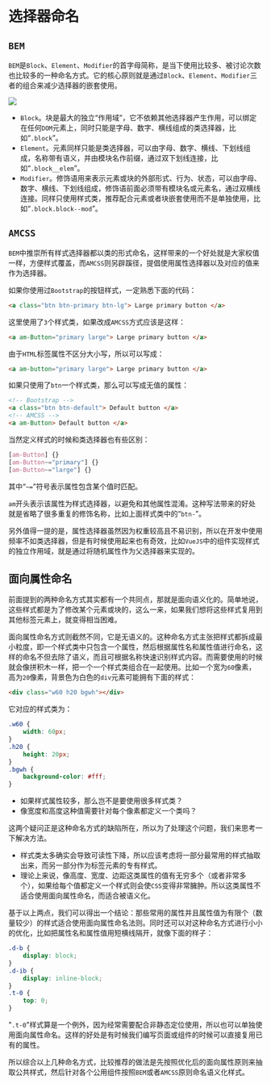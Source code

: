 # 选择器命名

## `BEM`

`BEM`是`Block`、`Element`、`Modifier`的首字母简称，是当下使用比较多、被讨论次数也比较多的一种命名方式。它的核心原则就是通过`Block`、`Element`、`Modifier`三者的组合来减少选择器的嵌套使用。

![](/skill-blog/img/0033.png)

- `Block`。块是最大的独立“作用域”，它不依赖其他选择器产生作用，可以绑定在任何`DOM`元素上，同时只能是字母、数字、横线组成的类选择器，比如“`.block`”。
- `Element`。元素同样只能是类选择器，可以由字母、数字、横线、下划线组成，名称带有语义，并由模块名作前缀，通过双下划线连接，比如“`.block__elem`”。
- `Modifier`。修饰语用来表示元素或块的外部形式、行为、状态，可以由字母、数字、横线、下划线组成，修饰语前面必须带有模块名或元素名，通过双横线连接。同样只使用样式类，推荐配合元素或者块嵌套使用而不是单独使用，比如“`.block.block--mod`”。

## `AMCSS`

`BEM`中推崇所有样式选择器都以类的形式命名，这样带来的一个好处就是大家权值一样，方便样式覆盖，而`AMCSS`则另辟蹊径，提倡使用属性选择器以及对应的值来作为选择器。

如果你使用过`Bootstrap`的按钮样式，一定熟悉下面的代码：

```html
<a class="btn btn-primary btn-lg"> Large primary button </a>
```

这里使用了`3`个样式类，如果改成`AMCSS`方式应该是这样：

```html
<a am-Button="primary large"> Large primary button </a>
```

由于`HTML`标签属性不区分大小写，所以可以写成：

```html
<a am-button="primary large"> Large primary button </a>
```

如果只使用了`btn`一个样式类，那么可以写成无值的属性：

```html
<!-- Bootstrap -->
<a class="btn btn-default"> Default button </a>
<!-- AMCSS -->
<a am-Button> Default button </a>
```

当然定义样式的时候和类选择器也有些区别：

```css
[am-Button] {}
[am-Button~="primary"] {}
[am-Button~="large"] {}
```

其中“`~=`”符号表示属性包含某个值时匹配。

`am`开头表示该属性为样式选择器，以避免和其他属性混淆。这种写法带来的好处就是省略了很多重复的修饰名称，比如上面样式类中的“`btn-`”。

另外值得一提的是，属性选择器虽然因为权重较高且不易识别，所以在开发中使用频率不如类选择器，但是有时候使用起来也有奇效，比如`VueJS`中的组件实现样式的独立作用域，就是通过将随机属性作为父选择器来实现的。

## 面向属性命名

前面提到的两种命名方式其实都有一个共同点，那就是面向语义化的。简单地说，这些样式都是为了修改某个元素或块的，这么一来，如果我们想将这些样式复用到其他标签元素上，就变得相当困难。

面向属性命名方式则截然不同，它是无语义的。这种命名方式主张把样式都拆成最小粒度，即一个样式类中只包含一个属性，然后根据属性名和属性值进行命名，这样的命名不但去除了语义，而且可根据名称快速识别样式内容。而需要使用的时候就会像拼积木一样，把一个一个样式类组合在一起使用。比如一个宽为`60`像素，高为`20`像素，背景色为白色的`div`元素可能拥有下面的样式：

```html
<div class="w60 h20 bgwh"></div>
```

它对应的样式类为：

```css
.w60 {
    width: 60px;
}
.h20 {
    height: 20px;
}
.bgwh {
    background-color: #fff;
}
```

- 如果样式属性较多，那么岂不是要使用很多样式类？
- 像宽度和高度这种值需要针对每个像素都定义一个类吗？

这两个疑问正是这种命名方式的缺陷所在，所以为了处理这个问题，我们来思考一下解决方法。

- 样式类太多确实会导致可读性下降，所以应该考虑将一部分最常用的样式抽取出来，而另一部分作为标签元素的专有样式。
- 理论上来说，像高度、宽度、边距这类属性的值有无穷多个（或者非常多个），如果给每个值都定义一个样式则会使`CSS`变得非常臃肿。所以这类属性不适合使用面向属性命名，而适合被语义化。

基于以上两点，我们可以得出一个结论：那些常用的属性并且属性值为有限个（数量较少）的样式适合使用面向属性命名法则。同时还可以对这种命名方式进行小小的优化，比如把属性名和属性值用短横线隔开，就像下面的样子：

```css
.d-b {
    display: block;
}
.d-ib {
    display: inline-block;
}
.t-0 {
    top: 0;
}
```

"`.t-0`"样式算是一个例外，因为经常需要配合非静态定位使用，所以也可以单独使用面向属性命名。这样的好处是有时候我们编写页面或组件的时候可以直接复用已有的属性。

所以综合以上几种命名方式，比较推荐的做法是先按照优化后的面向属性原则来抽取公共样式，然后针对各个公用组件按照`BEM`或者`AMCSS`原则命名语义化样式。


